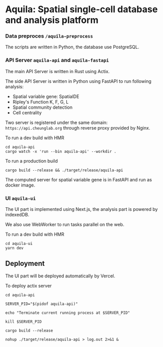 # Aquila: Spatial single-cell database and analysis platform

### Data preproces `/aquila-preprocess`

The scripts are written in Python, the database use PostgreSQL.

### API Server `aquila-api` and `aquila-fastapi`

The main API Server is written in Rust using Actix. 

The side API Server is written in Python using FastAPI to run following analysis:
- Spatial variable gene: SpatialDE
- Ripley's Function K, F, G, L
- Spatial community detection
- Cell centrality

Two server is registered under the same domain: `https://api.cheunglab.org` through
reverse proxy provided by Nginx.

To run a dev build with HMR
```shell
cd aquila-api
cargo watch -x 'run --bin aquila-api' --workdir .
```

To run a production build
```shell
cargo build --release && ./target/release/aquila-api
```

The computed server for spatial variable gene is in FastAPI and run as docker image.


### UI `aquila-ui`

The UI part is implemented using Next.js, the analysis part is powered by indexedDB.

We also use WebWorker to run tasks parallel on the web.

To run a dev build with HMR
```shell
cd aquila-ui
yarn dev
```

## Deployment

The UI part will be deployed automatically by Vercel.

To deploy actix server
```shell
cd aquila-api

SERVER_PID="$(pidof aquila-api)"

echo "Terminate current running process at $SERVER_PID"

kill $SERVER_PID

cargo build --release

nohup ./target/release/aquila-api > log.out 2>&1 &
```